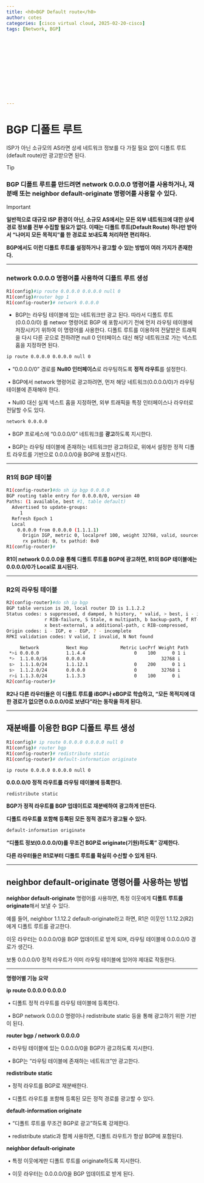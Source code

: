```yaml
---
title: <h0>BGP Default route</h0>
author: cotes   
categories: [cisco virtual cloud, 2025-02-20-cisco]
tags: [Network, BGP]













---
```


# BGP 디폴트 루트



ISP가 아닌 소규모의 AS라면 상세 네트워크 정보를 다 가질 필요 없이 디폴트 루트(default route)만 광고받으면 된다.

> [!TIP]
>
> ### **BGP 디폴트 루트를 만드려면 network 0.0.0.0 명령어를 사용하거나, 재분배 또는 neighbor default-originate 명령어를 사용할 수 있다.**

> [!IMPORTANT]
>
> **일반적으로 대규모 ISP 환경이 아닌, 소규모 AS에서는 모든 외부 네트워크에 대한 상세 경로 정보를 전부 수집할 필요가 없다. 이때는 디폴트 루트(Default Route) 하나만 받아서 “나머지 모든 목적지”를 한 경로로 보내도록 처리하면 편리하다.**
>
> **BGP에서도 이런 디폴트 루트를 설정하거나 광고할 수 있는 방법이 여러 가지가 존재한다.**



------

### network 0.0.0.0 명령어를 사용하여 디폴트 루트 생성

```bash
R1(config)#ip route 0.0.0.0 0.0.0.0 null 0
R1(config)#router bgp 1
R1(config-router)# network 0.0.0.0
```

* BGP는 라우팅 테이블에 있는 네트워크만 광고 된다. 따라서 디폴트 루트(0.0.0.0/0) 를 networ 명령어로 BGP 에 포함시키기 전에 먼저 라우팅 테이블에 저장시키기 위하여 이 명령어를 사용한다. 디폴트 루트를 이용하여 전달받은 트래픽을 다시 다른 곳으로 전하려면 null 0 인터페이스 대신 해당 네트워크로 가는 넥스트 홉을 지정하면 된다.

```bash
ip route 0.0.0.0 0.0.0.0 null 0
```

​	•	“0.0.0.0/0” 경로를 **Null0 인터페이스**로 라우팅하도록 **정적 라우트**를 설정한다.

​	•	BGP에서 network 명령어로 광고하려면, 먼저 해당 네트워크(0.0.0.0/0)가 라우팅 테이블에 존재해야 한다.

​	•	Null0 대신 실제 넥스트 홉을 지정하면, 외부 트래픽을 특정 인터페이스나 라우터로 전달할 수도 있다.

```bash
network 0.0.0.0
```

​	•	BGP 프로세스에 “0.0.0.0/0” 네트워크를 **광고**하도록 지시한다.

​	•	BGP는 라우팅 테이블에 존재하는 네트워크만 광고하므로, 위에서 설정한 정적 디폴트 라우트를 기반으로 0.0.0.0/0을 BGP에 포함시킨다.



------

### R1의 BGP 테이블

```bash
R1(config-router)#do sh ip bgp 0.0.0.0
BGP routing table entry for 0.0.0.0/0, version 40
Paths: (1 available, best #1, table default)
  Advertised to update-groups:
     1         
  Refresh Epoch 1
  Local
    0.0.0.0 from 0.0.0.0 (1.1.1.1)
      Origin IGP, metric 0, localpref 100, weight 32768, valid, sourced, local, best
      rx pathid: 0, tx pathid: 0x0
R1(config-router)#
```

**R1이 network 0.0.0.0을 통해 디폴트 루트를 BGP에 광고하면, R1의 BGP 테이블에는 0.0.0.0/0가 Local로 표시된다.**

------

### R2의 라우팅 테이블

```bash
R2(config-router)#do sh ip bgp
BGP table version is 20, local router ID is 1.1.2.2
Status codes: s suppressed, d damped, h history, * valid, > best, i - internal, 
              r RIB-failure, S Stale, m multipath, b backup-path, f RT-Filter, 
              x best-external, a additional-path, c RIB-compressed, 
Origin codes: i - IGP, e - EGP, ? - incomplete
RPKI validation codes: V valid, I invalid, N Not found

     Network          Next Hop            Metric LocPrf Weight Path
 *>i 0.0.0.0          1.1.4.4                  0    100      0 1 i
 *>  1.1.0.0/16       0.0.0.0                            32768 i
 s>  1.1.1.0/24       1.1.12.1                 0    200      0 1 i
 s>  1.1.2.0/24       0.0.0.0                  0         32768 i
 r>i 1.1.3.0/24       1.1.3.3                  0    100      0 i
R2(config-router)#
```

**R2나 다른 라우터들은 이 디폴트 루트를 iBGP나 eBGP로 학습하고, “모든 목적지에 대한 경로가 없으면 0.0.0.0/0로 보낸다”라는 동작을 하게 된다.**

------

## 재분배를 이용한 BGP 디폴트 루트 생성

```bash
R1(config)# ip route 0.0.0.0 0.0.0.0 null 0
R1(config)# router bgp
R1(config-router)# redistribute static
R1(config-router)# default-information originate
```

```
ip route 0.0.0.0 0.0.0.0 null 0
```

**0.0.0.0/0 정적 라우트를 라우팅 테이블에 등록한다.**

```
redistribute static
```

**BGP가 정적 라우트를 BGP 업데이트로 재분배하여 광고하게 만든다.**

**디폴트 라우트를 포함해 등록된 모든 정적 경로가 광고될 수 있다.**

```bash
default-information originate
```

**“디폴트 정보(0.0.0.0/0)를 무조건 BGP로 originate(기원)하도록” 강제한다.**

**다른 라우터들은 R1로부터 디폴트 루트를 확실히 수신할 수 있게 된다.**

------

## **neighbor default-originate 명령어를 사용하는 방법**

**neighbor <IP> default-originate** 명령어를 사용하면, 특정 이웃에게 **디폴트 루트를 originate**해서 보낼 수 있다.

예를 들어, neighbor 1.1.12.2 default-originate라고 하면, R1은 이웃인 1.1.12.2(R2)에게 디폴트 루트를 광고한다.

이웃 라우터는 0.0.0.0/0을 BGP 업데이트로 받게 되며, 라우팅 테이블에 0.0.0.0/0 경로가 생긴다.

보통 0.0.0.0/0 정적 라우트가 이미 라우팅 테이블에 있어야 제대로 작동한다.

------

**명령어별 기능 요약**

**ip route 0.0.0.0 0.0.0.0 <next-hop or null0>**

​	•	디폴트 정적 라우트를 라우팅 테이블에 등록한다.

​	•	BGP network 0.0.0.0 명령이나 redistribute static 등을 통해 광고하기 위한 기반이 된다.

**router bgp <AS> / network 0.0.0.0**

​	•	라우팅 테이블에 있는 0.0.0.0/0을 BGP가 광고하도록 지시한다.

​	•	BGP는 “라우팅 테이블에 존재하는 네트워크”만 광고한다.

**redistribute static**

​	•	정적 라우트를 BGP로 재분배한다.

​	•	디폴트 라우트를 포함해 등록된 모든 정적 경로를 광고할 수 있다.

**default-information originate**

​	•	“디폴트 루트를 무조건 BGP로 광고”하도록 강제한다.

​	•	redistribute static과 함께 사용하면, 디폴트 라우트가 항상 BGP에 포함된다.

**neighbor <IP> default-originate**

​	•	특정 이웃에게만 디폴트 루트를 originate하도록 지시한다.

​	•	이웃 라우터는 0.0.0.0/0을 BGP 업데이트로 받게 된다.